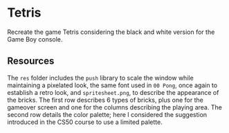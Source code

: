 # Tetris

Recreate the game Tetris considering the black and white version for the Game Boy console.

## Resources

The `res` folder includes the `push` library to scale the window while maintaining a pixelated look, the same font used in `00 Pong`, once again to establish a retro look, and `spritesheet.png`, to describe the appearance of the bricks. The first row describes 6 types of bricks, plus one for the gameover screen and one for the columns describing the playing area. The second row details the color palette; here I considered the suggestion introduced in the CS50 course to use a limited palette.
